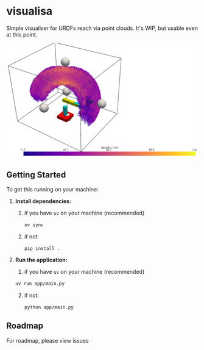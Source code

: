 # visualisa

Simple visualiser for URDFs reach via point clouds. It's WIP, but usable even at this point.

![Screenshot](media/screenshot.png)

## Getting Started

To get this running on your machine:

1.  **Install dependencies:**
    1.  if you have `uv` on your machine (recommended)
        ```bash
        uv sync
        ```
    2. if not:
        ```
        pip install .
        ```

2.  **Run the application:**
    1.  if you have `uv` on your machine (recommended)
    ```bash
    uv run app/main.py
    ```
    2. if not:
        ```
        python app/main.py
        ```

## Roadmap

For roadmap, please view issues